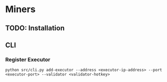 # Miners

## TODO: Installation

## CLI

### Register Executor
```shell
python src/cli.py add-executor --address <executor-ip-address> --port <executor-port> --validator <validator-hotkey>
```
